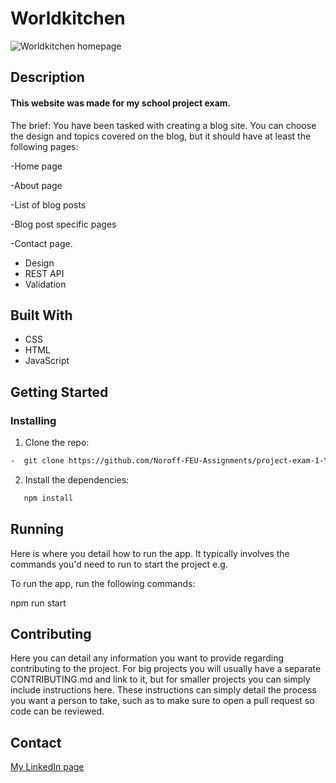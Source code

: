 # Worldkitchen

![Worldkitchen homepage](https://user-images.githubusercontent.com/100440331/207763492-23a868cf-b8db-4158-9f9d-3b9fa411fff2.jpg)


## Description

#### This website was made for my school project exam.

The brief: You have been tasked with creating a blog site. You can choose the design and topics covered on the blog, but it should have at least the following pages:

-Home page

-About page

-List of blog posts

-Blog post specific pages

-Contact page.

- Design
- REST API
- Validation

## Built With

- CSS 
- HTML 
- JavaScript

## Getting Started
### Installing

1. Clone the repo:
```bash
-  git clone https://github.com/Noroff-FEU-Assignments/project-exam-1-Youngjooham.git
```
2. Install the dependencies:
```bash
   npm install 
```
## Running

Here is where you detail how to run the app. It typically involves the commands you'd need to run to start the project e.g.

To run the app, run the following commands:

npm run start

## Contributing

Here you can detail any information you want to provide regarding contributing to the project. For big projects you will usually have a separate CONTRIBUTING.md and link to it, but for smaller projects you can simply include instructions here. These instructions can simply detail the process you want a person to take, such as to make sure to open a pull request so code can be reviewed.

## Contact

[My LinkedIn page](https://www.linkedin.com/in/youngjoo-ham-23b23395/?originalSubdomain=no)
